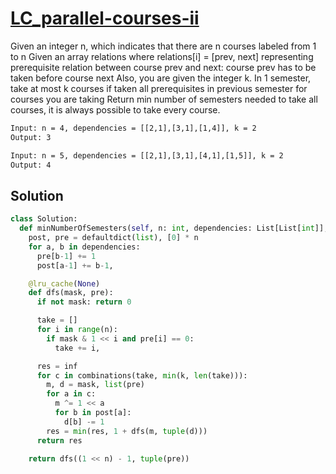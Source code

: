 # [LC_parallel-courses-ii](https://leetcode.com/problems/parallel-courses-ii)

Given an integer n, which indicates that there are n courses labeled from 1 to n
Given an array relations where relations[i] = [prev, next]
  representing prerequisite relation between course prev and next: course prev has to be taken before course next
Also, you are given the integer k.
In 1 semester, take at most k courses if taken all prerequisites in previous semester for courses you are taking
Return min number of semesters needed to take all courses, it is always possible to take every course.

```txt
Input: n = 4, dependencies = [[2,1],[3,1],[1,4]], k = 2
Output: 3

Input: n = 5, dependencies = [[2,1],[3,1],[4,1],[1,5]], k = 2
Output: 4
```

## Solution

```py
class Solution:
  def minNumberOfSemesters(self, n: int, dependencies: List[List[int]], k: int) -> int:
    post, pre = defaultdict(list), [0] * n
    for a, b in dependencies:
      pre[b-1] += 1
      post[a-1] += b-1,

    @lru_cache(None)
    def dfs(mask, pre):
      if not mask: return 0

      take = []
      for i in range(n):
        if mask & 1 << i and pre[i] == 0:
          take += i,

      res = inf
      for c in combinations(take, min(k, len(take))):
        m, d = mask, list(pre)
        for a in c:
          m ^= 1 << a
          for b in post[a]:
            d[b] -= 1
        res = min(res, 1 + dfs(m, tuple(d)))
      return res

    return dfs((1 << n) - 1, tuple(pre))
```
